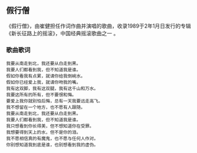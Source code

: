 ## 假行僧

《假行僧》，由崔健担任作词作曲并演唱的歌曲，收录1989于2年1月日发行的专辑《新长征路上的摇滚》，中国经典摇滚歌曲之一 。

### 歌曲歌词
    我要从南走到北，我还要从白走到黑。
    我要人们都看到我，但不知道我是谁。
    假如你看我有点累，就请你给我倒碗水。
    假如你已经爱上我，就请你吻我的嘴。
    我有这双脚，我有这双腿，我有这千山和万水。
    我要这所有的所有，但不要恨和悔。
    要爱上我你就别怕后悔，总有一天我要远走高飞。
    我不想留在一个地方，也不愿有人跟随。
    我要从南走到北，我还要从白走到黑。
    我要人们都看到我，但不知道我是谁。
    我只想看到你长得美，但不想知道你在受罪。
    我想要得到天上的水，但不是你的泪。
    我不愿相信真的有魔鬼，也不愿与任何人作对。
    你别想知道我到底是谁，也别想看到我的虚伪。

